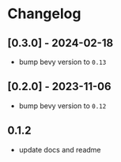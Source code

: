 # Changelog

## [0.3.0] - 2024-02-18

* bump bevy version to `0.13`

## [0.2.0] - 2023-11-06

* bump bevy version to `0.12`

## 0.1.2

- update docs and readme